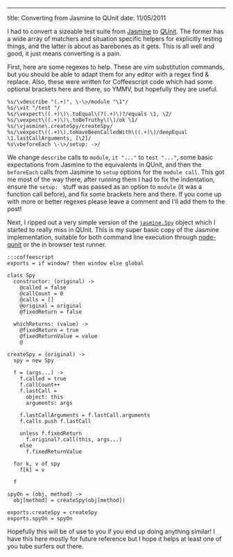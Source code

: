 ---
title: Converting from Jasmine to QUnit
date: 11/05/2011

I had to convert a sizeable test suite from [Jasmine](https://github.com/pivotal/jasmine/wiki) to [QUnit](http://docs.jquery.com/QUnit). The former has a wide array of matchers and situation specific helpers for explicitly testing things, and the latter is about as barebones as it gets. This is all well and good, it just means converting is a pain.

First, here are some regexes to help. These are vim substitution commands, but you should be able to adapt them for any editor with a regex find & replace. Also, these were written for Coffeescript code which had some optional brackets here and there, so YMMV, but hopefully they are useful.

    %s/\vdescribe "(.+)", \-\>/module "\1"/
    %s/\vit "/test "/
    %s/\vexpect\((.+)\)\.toEqual\(?(.+)\)?/equals \1, \2/
    %s/\vexpect\((.+)\)\.toBeTruthy\(\)/ok \1/
    %s/\vjasmine\.createSpy/createSpy/
    %s/\vexpect\((.+)\).toHaveBeenCalledWith\((.+)\)/deepEqual \1.lastCallArguments, [\2]/
    %s\vbeforeEach \-\>/setup: ->/

We change `describe` calls to `module`, `it "..."` to `test "..."`, some basic expectations from Jasmine to the equivalents in QUnit, and then the `beforeEach` calls from Jasmine to `setup` options for the `module call`. This got me most of the way there, after running them I had to fix the indentation, ensure the `setup: ` stuff was passed as an option to `module` (it was a function call before), and fix some brackets here and there. If you come up with more or better regexes please leave a comment and I'll add them to the post!

Next, I ripped out a very simple version of the [`jasmine.Spy`](https://github.com/pivotal/jasmine/wiki/Spies) object which I started to really miss in QUnit. This is my super basic copy of the Jasmine implementation, suitable for both command line execution through [node-qunit](https://github.com/kof/node-qunit) or the in browser test runner.

    :::coffeescript
    exports = if window? then window else global

    class Spy
      constructor: (original) ->
        @called = false
        @callCount = 0
        @calls = []
        @original = original
        @fixedReturn = false

      whichReturns: (value) ->
        @fixedReturn = true
        @fixedReturnValue = value
        @

    createSpy = (original) ->
      spy = new Spy

      f = (args...) ->
        f.called = true
        f.callCount++
        f.lastCall =
          object: this
          arguments: args

        f.lastCallArguments = f.lastCall.arguments
        f.calls.push f.lastCall

        unless f.fixedReturn
          f.original?.call(this, args...)
        else
          f.fixedReturnValue

      for k, v of spy
        f[k] = v

      f

    spyOn = (obj, method) ->
      obj[method] = createSpy(obj[method])

    exports.createSpy = createSpy
    exports.spyOn = spyOn

Hopefully this will be of use to you if you end up doing anything similar! I have this here mostly for future reference but I hope it helps at least one of you tube surfers out there.
